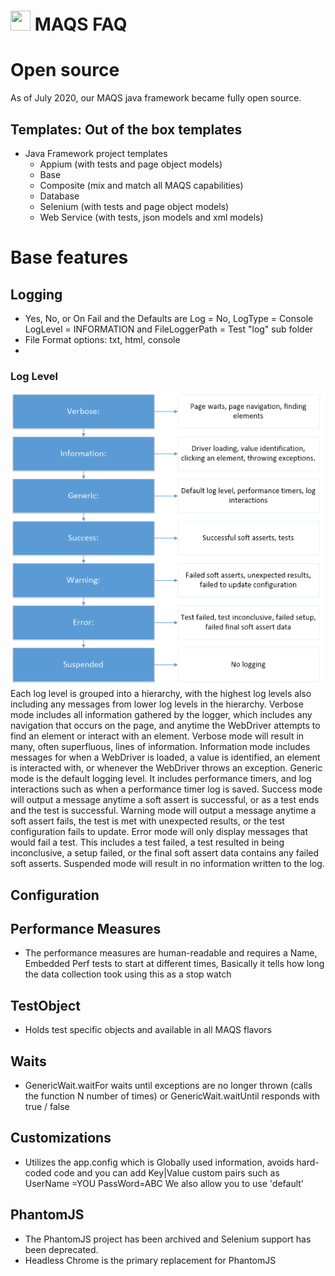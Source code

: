 # <img src="resources/MAQS.ico" height="32" width="32"> MAQS FAQ

# Open source
As of July 2020, our MAQS java framework became fully open source.  

## Templates: Out of the box templates
- Java Framework project templates
    - Appium (with tests and page object models)
    - Base
    - Composite (mix and match all MAQS capabilities)
    - Database
    - Selenium (with tests and page object models)
    - Web Service (with tests, json models and xml models)

# Base features
## Logging
- Yes, No, or On Fail and the Defaults are  Log = No, LogType = Console LogLevel = INFORMATION and FileLoggerPath = Test "log" sub folder    
- File Format options: txt, html, console
- 
### Log Level
![The levels of logs](../resources/logleveldiagram.png)  
Each log level is grouped into a hierarchy, with the highest log levels also including any messages from lower log levels in the hierarchy.
Verbose mode includes all information gathered by the logger, which includes any navigation that occurs on the page, and anytime the WebDriver attempts to find an element or interact with an element. Verbose mode will result in many, often superfluous, lines of information.
Information mode includes messages for when a WebDriver is loaded, a value is identified, an element is interacted with, or whenever the WebDriver throws an exception.
Generic mode is the default logging level. It includes performance timers, and log interactions such as when a performance timer log is saved.
Success mode will output a message anytime a soft assert is successful, or as a test ends and the test is successful.
Warning mode will output a message anytime a soft assert fails, the test is met with unexpected results, or the test configuration fails to update.
Error mode will only display messages that would fail a test. This includes a test failed, a test resulted in being inconclusive, a setup failed, or the final soft assert data contains any failed soft asserts.
Suspended mode will result in no information written to the log.

## Configuration


## Performance Measures
- The performance measures are human-readable and requires a Name, Embedded Perf tests to start at different times, Basically it tells how long the data collection took using this as a stop watch

## TestObject
- Holds test specific objects and available in all MAQS flavors

## Waits
- GenericWait.waitFor waits until exceptions are no longer thrown (calls the function N number of times) or GenericWait.waitUntil  responds with true / false

## Customizations
- Utilizes the app.config which is Globally used information, avoids hard-coded code and you can add Key|Value custom pairs such as UserName =YOU PassWord=ABC   We also allow you to use 'default'

## PhantomJS
- The PhantomJS project has been archived and Selenium support has been deprecated.
- Headless Chrome is the primary replacement for PhantomJS